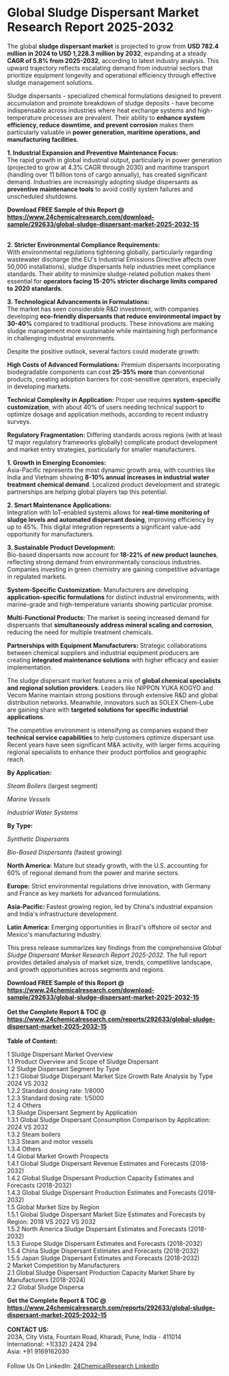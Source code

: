 <h1>Global Sludge Dispersant Market Research Report 2025-2032</h1><p>The global <strong>sludge dispersant market</strong> is projected to grow from <strong>USD 782.4 million in 2024 to USD 1,228.3 million by 2032</strong>, expanding at a steady <strong>CAGR of 5.8% from 2025-2032</strong>, according to latest industry analysis. This upward trajectory reflects escalating demand from industrial sectors that prioritize equipment longevity and operational efficiency through effective sludge management solutions.</p><p>Sludge dispersants - specialized chemical formulations designed to prevent accumulation and promote breakdown of sludge deposits - have become indispensable across industries where heat exchange systems and high-temperature processes are prevalent. Their ability to <strong>enhance system efficiency, reduce downtime, and prevent corrosion</strong> makes them particularly valuable in <strong>power generation, maritime operations, and manufacturing facilities</strong>.</p><p><strong>1. Industrial Expansion and Preventive Maintenance Focus:</strong><br>
The rapid growth in global industrial output, particularly in power generation (projected to grow at 4.3% CAGR through 2030) and maritime transport (handling over 11 billion tons of cargo annually), has created significant demand. Industries are increasingly adopting sludge dispersants as <strong>preventive maintenance tools</strong> to avoid costly system failures and unscheduled shutdowns.</p><div><b>Download FREE Sample of this Report @ 
            <a href="https://www.24chemicalresearch.com/download-sample/292633/global-sludge-dispersant-market-2025-2032-15">
            https://www.24chemicalresearch.com/download-sample/292633/global-sludge-dispersant-market-2025-2032-15</a></b></div><br><p><strong>2. Stricter Environmental Compliance Requirements:</strong><br>
With environmental regulations tightening globally, particularly regarding wastewater discharge (the EU's Industrial Emissions Directive affects over 50,000 installations), sludge dispersants help industries meet compliance standards. Their ability to minimize sludge-related pollution makes them essential for <strong>operators facing 15-20% stricter discharge limits compared to 2020 standards</strong>.</p><p><strong>3. Technological Advancements in Formulations:</strong><br>
The market has seen considerable R&amp;D investment, with companies developing <strong>eco-friendly dispersants that reduce environmental impact by 30-40%</strong> compared to traditional products. These innovations are making sludge management more sustainable while maintaining high performance in challenging industrial environments.</p><p>Despite the positive outlook, several factors could moderate growth:</p><p><strong>High Costs of Advanced Formulations:</strong> Premium dispersants incorporating biodegradable components can cost <strong>25-35% more</strong> than conventional products, creating adoption barriers for cost-sensitive operators, especially in developing markets.</p><p><strong>Technical Complexity in Application:</strong> Proper use requires <strong>system-specific customization</strong>, with about 40% of users needing technical support to optimize dosage and application methods, according to recent industry surveys.</p><p><strong>Regulatory Fragmentation:</strong> Differing standards across regions (with at least 12 major regulatory frameworks globally) complicate product development and market entry strategies, particularly for smaller manufacturers.</p><p><strong>1. Growth in Emerging Economies:</strong><br>
Asia-Pacific represents the most dynamic growth area, with countries like India and Vietnam showing <strong>8-10% annual increases in industrial water treatment chemical demand</strong>. Localized product development and strategic partnerships are helping global players tap this potential.</p><p><strong>2. Smart Maintenance Applications:</strong><br>
Integration with IoT-enabled systems allows for <strong>real-time monitoring of sludge levels and automated dispersant dosing</strong>, improving efficiency by up to 45%. This digital integration represents a significant value-add opportunity for manufacturers.</p><p><strong>3. Sustainable Product Development:</strong><br>
Bio-based dispersants now account for <strong>18-22% of new product launches</strong>, reflecting strong demand from environmentally conscious industries. Companies investing in green chemistry are gaining competitive advantage in regulated markets.</p><p><strong>System-Specific Customization:</strong> Manufacturers are developing <strong>application-specific formulations</strong> for distinct industrial environments, with marine-grade and high-temperature variants showing particular promise.</p><p><strong>Multi-Functional Products:</strong> The market is seeing increased demand for dispersants that <strong>simultaneously address mineral scaling and corrosion</strong>, reducing the need for multiple treatment chemicals.</p><p><strong>Partnerships with Equipment Manufacturers:</strong> Strategic collaborations between chemical suppliers and industrial equipment producers are creating <strong>integrated maintenance solutions</strong> with higher efficacy and easier implementation.</p><p>The sludge dispersant market features a mix of <strong>global chemical specialists and regional solution providers</strong>. Leaders like NIPPON YUKA KOGYO and Vecom Marine maintain strong positions through extensive R&amp;D and global distribution networks. Meanwhile, innovators such as SOLEX Chem-Lube are gaining share with <strong>targeted solutions for specific industrial applications</strong>.</p><p>The competitive environment is intensifying as companies expand their <strong>technical service capabilities</strong> to help customers optimize dispersant use. Recent years have seen significant M&amp;A activity, with larger firms acquiring regional specialists to enhance their product portfolios and geographic reach.</p><p><strong>By Application:</strong></p><p><em>Steam Boilers</em> (largest segment)</p><p><em>Marine Vessels</em></p><p><em>Industrial Water Systems</em></p><p><strong>By Type:</strong></p><p><em>Synthetic Dispersants</em></p><p><em>Bio-Based Dispersants</em> (fastest growing)</p><p><strong>North America:</strong> Mature but steady growth, with the U.S. accounting for 60% of regional demand from the power and marine sectors.</p><p><strong>Europe:</strong> Strict environmental regulations drive innovation, with Germany and France as key markets for advanced formulations.</p><p><strong>Asia-Pacific:</strong> Fastest growing region, led by China's industrial expansion and India's infrastructure development.</p><p><strong>Latin America:</strong> Emerging opportunities in Brazil's offshore oil sector and Mexico's manufacturing industry.</p><p>This press release summarizes key findings from the comprehensive <em>Global Sludge Dispersant Market Research Report 2025-2032</em>. The full report provides detailed analysis of market size, trends, competitive landscape, and growth opportunities across segments and regions.</p><div><b>Download FREE Sample of this Report @ 
            <a href="https://www.24chemicalresearch.com/download-sample/292633/global-sludge-dispersant-market-2025-2032-15">
            https://www.24chemicalresearch.com/download-sample/292633/global-sludge-dispersant-market-2025-2032-15</a></b></div><br><div><b>Get the Complete Report & TOC @ 
            <a href="https://www.24chemicalresearch.com/reports/292633/global-sludge-dispersant-market-2025-2032-15">
            https://www.24chemicalresearch.com/reports/292633/global-sludge-dispersant-market-2025-2032-15</a></b></div><br>
            <b>Table of Content:</b><p>1 Sludge Dispersant Market Overview<br />
    1.1 Product Overview and Scope of Sludge Dispersant<br />
    1.2 Sludge Dispersant Segment by Type<br />
        1.2.1 Global Sludge Dispersant Market Size Growth Rate Analysis by Type 2024 VS 2032<br />
        1.2.2 Standard dosing rate: 1/8000<br />
        1.2.3 Standard dosing rate: 1/5000<br />
        1.2.4 Others<br />
    1.3 Sludge Dispersant Segment by Application<br />
        1.3.1 Global Sludge Dispersant Consumption Comparison by Application: 2024 VS 2032<br />
        1.3.2 Steam boilers<br />
        1.3.3 Steam and motor vessels<br />
        1.3.4 Others<br />
    1.4 Global Market Growth Prospects<br />
        1.4.1 Global Sludge Dispersant Revenue Estimates and Forecasts (2018-2032)<br />
        1.4.2 Global Sludge Dispersant Production Capacity Estimates and Forecasts (2018-2032)<br />
        1.4.3 Global Sludge Dispersant Production Estimates and Forecasts (2018-2032)<br />
    1.5 Global Market Size by Region<br />
        1.5.1 Global Sludge Dispersant Market Size Estimates and Forecasts by Region: 2018 VS 2022 VS 2032<br />
        1.5.2 North America Sludge Dispersant Estimates and Forecasts (2018-2032)<br />
        1.5.3 Europe Sludge Dispersant Estimates and Forecasts (2018-2032)<br />
        1.5.4 China Sludge Dispersant Estimates and Forecasts (2018-2032)<br />
        1.5.5 Japan Sludge Dispersant Estimates and Forecasts (2018-2032)<br />
2 Market Competition by Manufacturers<br />
    2.1 Global Sludge Dispersant Production Capacity Market Share by Manufacturers (2018-2024)<br />
    2.2 Global Sludge Dispersa</p><div><b>Get the Complete Report & TOC @ 
            <a href="https://www.24chemicalresearch.com/reports/292633/global-sludge-dispersant-market-2025-2032-15">
            https://www.24chemicalresearch.com/reports/292633/global-sludge-dispersant-market-2025-2032-15</a></b></div><br><b>CONTACT US:</b><br>
            203A, City Vista, Fountain Road, Kharadi, Pune, India - 411014<br>
            International: +1(332) 2424 294<br>
            Asia: +91 9169162030 <br><br>
            Follow Us On LinkedIn: <a href="https://www.linkedin.com/company/24chemicalresearch/">24ChemicalResearch LinkedIn</a>